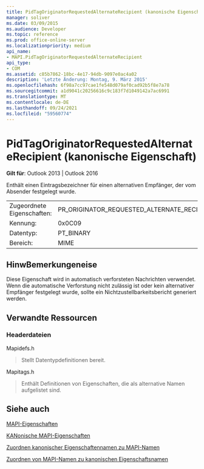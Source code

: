 ```yaml
---
title: PidTagOriginatorRequestedAlternateRecipient (kanonische Eigenschaft)
manager: soliver
ms.date: 03/09/2015
ms.audience: Developer
ms.topic: reference
ms.prod: office-online-server
ms.localizationpriority: medium
api_name:
- MAPI.PidTagOriginatorRequestedAlternateRecipient
api_type:
- COM
ms.assetid: c85b7862-18bc-4e17-94db-9097e0ac4a02
description: 'Letzte Änderung: Montag, 9. März 2015'
ms.openlocfilehash: 6f98a7cc97cae1fe548d079af0cad92b5f8e7a78
ms.sourcegitcommit: a1d9041c20256616c9c183f7d1049142a7ac6991
ms.translationtype: MT
ms.contentlocale: de-DE
ms.lasthandoff: 09/24/2021
ms.locfileid: "59560774"
---
```

# <a name="pidtagoriginatorrequestedalternaterecipient-canonical-property"></a>PidTagOriginatorRequestedAlternateRecipient (kanonische Eigenschaft)

  
  
**Gilt für**: Outlook 2013 | Outlook 2016 
  
Enthält einen Eintragsbezeichner für einen alternativen Empfänger, der vom Absender festgelegt wurde.
  
|||
|:-----|:-----|
|Zugeordnete Eigenschaften:  <br/> |PR_ORIGINATOR_REQUESTED_ALTERNATE_RECIPIENT  <br/> |
|Kennung:  <br/> |0x0C09  <br/> |
|Datentyp:  <br/> |PT_BINARY  <br/> |
|Bereich:  <br/> |MIME  <br/> |
   
## <a name="remarks"></a>HinwBemerkungeneise

Diese Eigenschaft wird in automatisch verforsteten Nachrichten verwendet. Wenn die automatische Verforstung nicht zulässig ist oder kein alternativer Empfänger festgelegt wurde, sollte ein Nichtzustellbarkeitsbericht generiert werden.
  
## <a name="related-resources"></a>Verwandte Ressourcen

### <a name="header-files"></a>Headerdateien

Mapidefs.h
  
> Stellt Datentypdefinitionen bereit.
    
Mapitags.h
  
> Enthält Definitionen von Eigenschaften, die als alternative Namen aufgelistet sind.
    
## <a name="see-also"></a>Siehe auch



[MAPI-Eigenschaften](mapi-properties.md)
  
[KANonische MAPI-Eigenschaften](mapi-canonical-properties.md)
  
[Zuordnen kanonischer Eigenschaftennamen zu MAPI-Namen](mapping-canonical-property-names-to-mapi-names.md)
  
[Zuordnen von MAPI-Namen zu kanonischen Eigenschaftsnamen](mapping-mapi-names-to-canonical-property-names.md)


